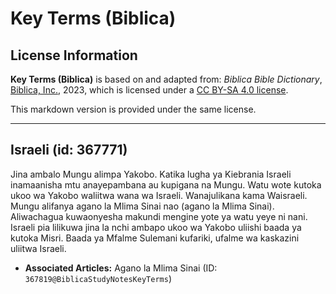 # Key Terms (Biblica)

## License Information

**Key Terms (Biblica)** is based on and adapted from: _Biblica Bible Dictionary_, [Biblica, Inc.](https://www.biblica.com/), 2023, which is licensed under a [CC BY-SA 4.0 license](https://creativecommons.org/licenses/by-sa/4.0/legalcode.en).

This markdown version is provided under the same license.



--------------------------------

## Israeli (id: 367771)

Jina ambalo Mungu alimpa Yakobo. Katika lugha ya Kiebrania Israeli inamaanisha mtu anayepambana au kupigana na Mungu. Watu wote kutoka ukoo wa Yakobo waliitwa wana wa Israeli. Wanajulikana kama Waisraeli. Mungu alifanya agano la Mlima Sinai nao (agano la Mlima Sinai). Aliwachagua kuwaonyesha makundi mengine yote ya watu yeye ni nani. Israeli pia lilikuwa jina la nchi ambapo ukoo wa Yakobo uliishi baada ya kutoka Misri. Baada ya Mfalme Sulemani kufariki, ufalme wa kaskazini uliitwa Israeli.

* **Associated Articles:** Agano la Mlima Sinai (ID: `367819@BiblicaStudyNotesKeyTerms`)

